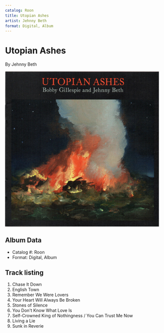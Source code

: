 ```yaml
---
catalog: Roon
title: Utopian Ashes
artist: Jehnny Beth
format: Digital, Album
---
```


# Utopian Ashes

By Jehnny Beth

![](../../assets/albumcovers/Jehnny_Beth-Utopian_Ashes.png)

## Album Data

- Catalog #: Roon
- Format: Digital, Album


## Track listing


1. Chase It Down
2. English Town
3. Remember We Were Lovers
4. Your Heart Will Always Be Broken
5. Stones of Silence
6. You Don't Know What Love Is
7. Self-Crowned King of Nothingness / You Can Trust Me Now
8. Living a Lie
9. Sunk in Reverie

